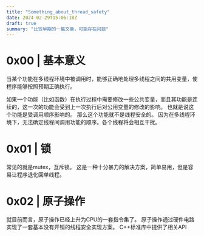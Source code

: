 ```yaml
---
title: "Something_about_thread_safety"
date: 2024-02-29T15:06:18Z
draft: true
summary: "比较早期的一篇文章，可能存在问题"
---
```


# 0x00 | 基本意义
当某个功能在多线程环境中被调用时，能够正确地处理多线程之间的共用变量，使程序能够按照预期正确执行。

如果一个功能（比如函数）在执行过程中需要修改一些公共变量，而且其功能是连续的，这一次的功能会受到上一次执行后对公用变量的修改的影响。
也就是说这个功能是受调用顺序影响的。
那么这个功能就不是线程安全的。
因为在多线程环境下，无法确定线程间调用功能的顺序。各个线程将会相互干扰。

# 0x01 | 锁
常见的就是mutex，互斥锁。
这是一种十分暴力的解决方案，简单易用，但是容易让程序退化回单线程。

# 0x02 | 原子操作
就目前而言，原子操作已经上升为CPU的一套指令集了。
原子操作通过硬件电路实现了一套基本没有开销的线程安全实现方案。
C++标准库中提供了相关API